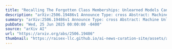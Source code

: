 ```yaml
---
title: "Recalling The Forgotten Class Memberships: Unlearned Models Can Be Noisy Labelers to Leak Privacy"
description: "arXiv:2506.19486v1 Announce Type: cross Abstract: Machine Unlearning (MU) technology facilitates the removal of the influence of specific data instances from trained models on request. Despite rapid advancements in MU technology, its vulnerabilities are still underexplored, posing potential risks of privacy breaches through leaks of ostensibly unlearned information. Current limited research on MU attacks requires access to original models containing privacy data, which violates the critical privacy-preserving objective of MU. To address this gap, we initiate an innovative study on recalling the forgotten class memberships from unlearned models (ULMs) without requiring access to the original one. Specifically, we implement a Membership Recall Attack (MRA) framework with a teacher-student knowledge distillation architecture, where ULMs serve as noisy labelers to transfer knowledge to student models. Then, it is translated into a Learning with Noisy Labels (LNL) problem for inferring the correct labels of the forgetting instances. Extensive experiments on state-of-the-art MU methods with multiple real datasets demonstrate that the proposed MRA strategy exhibits high efficacy in recovering class memberships of unlearned instances. As a result, our study and evaluation have established a benchmark for future research on MU vulnerabilities."
summary: "arXiv:2506.19486v1 Announce Type: cross Abstract: Machine Unlearning (MU) technology facilitates the removal of the influence of specific data instances from trained models on request. Despite rapid advancements in MU technology, its vulnerabilities are still underexplored, posing potential risks of privacy breaches through leaks of ostensibly unlearned information. Current limited research on MU attacks requires access to original models containing privacy data, which violates the critical privacy-preserving objective of MU. To address this gap, we initiate an innovative study on recalling the forgotten class memberships from unlearned models (ULMs) without requiring access to the original one. Specifically, we implement a Membership Recall Attack (MRA) framework with a teacher-student knowledge distillation architecture, where ULMs serve as noisy labelers to transfer knowledge to student models. Then, it is translated into a Learning with Noisy Labels (LNL) problem for inferring the correct labels of the forgetting instances. Extensive experiments on state-of-the-art MU methods with multiple real datasets demonstrate that the proposed MRA strategy exhibits high efficacy in recovering class memberships of unlearned instances. As a result, our study and evaluation have established a benchmark for future research on MU vulnerabilities."
pubDate: "Wed, 25 Jun 2025 00:00:00 -0400"
source: "arXiv AI"
url: "https://arxiv.org/abs/2506.19486"
thumbnail: "https://raisex-llc.github.io/ai-news-curation-site/assets/arxiv.png"
---
```


